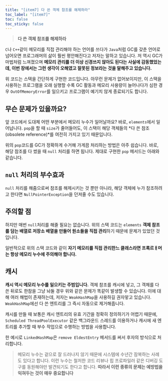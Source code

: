 ```yaml
---
title: "[item7] 다 쓴 객체 참조를 해제하라"
toc_label: "[item7]"
toc: false
toc_sticky: false
---
```


> **다 쓴 객체 참조를 해제하라**

`C`나 `C++`같이 메모리를 직접 관리해야 하는 언어를 쓰다가 `Java`처럼 GC를 갖춘 언어로 넘어오면 프로그래머의 삶이 훨씬 평안해진다고 저자는 말하고 있습니다. 저 역시 GC가 마법처럼 느껴졌으며 **메모리 관리를 더 이상 신경쓰지 않아도 된다는 사실에 감동했었는데, 이번 장에서는 그런 생각이 오해였고 잘못된 정보라는 것을 말해주고 있습니다.**

<script src="https://gist.github.com/gusah009/48ef1d10377edc1d4bcada2f565d333d.js"></script>

위 코드는 스택을 간단하게 구현한 코드입니다. 아무런 문제가 없어보이지만, 이 스택을 사용하는 프로그램을 오래 실행할 수록 GC 활동과 메모리 사용량이 늘어나다가 심한 경우 `OutOfMemoryError`를 일으키고 프로그램이 예기치 않게 종료되기도 합니다.

## 무슨 문제가 있을까요?
앞 코드에서 도대체 어떤 부분에서 메모리 누수가 일어날까요?
바로, `elements`에서 일어납니다. `pop`을 할 때 `size`가 줄어들어도, 이 스택이 해당 객체들의 *다 쓴 참조(obsolete reference)*를 여전히 가지고 있기 때문입니다.

위의 `pop`코드를 GC가 정확하게 수거해 가게끔 처리하는 방법은 아주 쉽습니다. 바로, 해당 참조를 다 썼을 때 `null` 처리를 하면 됩니다. 제대로 구현한 `pop` 메서드는 아래와 같습니다.

<script src="https://gist.github.com/gusah009/c72e9524a60a9fca58b1f1178b56d811.js"></script>

## `null` 처리의 부수효과
`null` 처리를 해줌으로써 참조를 해제시키는 것 뿐만 아니라, 해당 객체에 누가 참조하려고 한다면 `NullPointerException`을 던져줄 수도 있습니다.

## 주의할 점
하지만 매번 `null`처리를 해줄 필요는 없습니다. 위의 스택 코드는 `elements` **객체 참조를 담는 배열로 저장소 배열을 만들어 원소들을 직접 관리**하기 때문에 문제가 있었던 것입니다.

일반적으로 위의 스택 코드와 같이 **자기 메모리를 직접 관리한느 클래스라면 프록르ㅐ머는 항상 메모리 누수에 주의해야 합니다.**

## 캐시
**캐시 역시 메모리 누수를 일으키는 주범입니다.** 객체 참조를 캐시에 넣고, 그 객체를 다 쓴 뒤로도 한참을 그냥 놔둘 경우 위와 같은 문제가 똑같이 발생할 수 있습니다. 이에 대해 여러 해법이 존재하는데, 저자는 `WeakHashMap`을 사용하길 권자앟고 있습니다. `WeakHashMap`에선 다 쓴 엔트리를 그 즉시 자동으로 제거해줍니다.

캐시를 만들 때 보통은 캐시 엔트리의 유효 기간을 정확히 정의하기가 어렵기 때문에, `Scheduled ThreadPoolExecutor` 같은 백그라운드 스레드를 이용하거나 캐시에 새 엔트리를 추가할 때 부수 작업으로 수행하는 방법을 사용합니다. 

한 예시로 `LinkedHashMap`은 `remove EldestEntry` 메서드를 써서 후자의 방식으로 처리합니다.

> 메모리 누수는 겉으로 잘 드러나지 않기 때문에 시스템에 수년간 잠복하는 사례도 있다고 합니다. 이런 누수는 철저한 코드 리뷰나 힙 프로파일러 같은 디버깅 도구를 동원해야만 발견되기도 한다고 합니다. **따라서 이런 종류의 문제는 예방법을 익혀두는 것이 매우 중요합니다**
